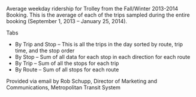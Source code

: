 Average weekday ridership for Trolley from the Fall/Winter 2013-2014 Booking.  This is the average of each of the trips sampled during the entire booking (September 1, 2013 – January 25, 2014).
 
Tabs

- By Trip and Stop – This is all the trips in the day sorted by route, trip time, and the stop order
- By Stop – Sum of all data for each stop in each direction for each route
- By Trip – Sum of all the stops for each trip
- By Route – Sum of all stops for each route
 
Provided via email by Rob Schupp, Director of Marketing and Communications, Metropolitan Transit System